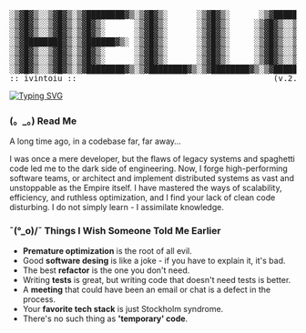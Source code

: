 <pre>
░▒▓█▓▒░░▒▓█▓▒░▒▓████████▓▒░▒▓█▓▒░      ░▒▓█▓▒░      ░▒▓██████▓▒░  
░▒▓█▓▒░░▒▓█▓▒░▒▓█▓▒░      ░▒▓█▓▒░      ░▒▓█▓▒░     ░▒▓█▓▒░░▒▓█▓▒░ 
░▒▓█▓▒░░▒▓█▓▒░▒▓█▓▒░      ░▒▓█▓▒░      ░▒▓█▓▒░     ░▒▓█▓▒░░▒▓█▓▒░ 
░▒▓████████▓▒░▒▓██████▓▒░ ░▒▓█▓▒░      ░▒▓█▓▒░     ░▒▓█▓▒░░▒▓█▓▒░ 
░▒▓█▓▒░░▒▓█▓▒░▒▓█▓▒░      ░▒▓█▓▒░      ░▒▓█▓▒░     ░▒▓█▓▒░░▒▓█▓▒░ 
░▒▓█▓▒░░▒▓█▓▒░▒▓█▓▒░      ░▒▓█▓▒░      ░▒▓█▓▒░     ░▒▓█▓▒░░▒▓█▓▒░ 
░▒▓█▓▒░░▒▓█▓▒░▒▓████████▓▒░▒▓████████▓▒░▒▓████████▓▒░▒▓██████▓▒░  
:: ivintoiu ::                                         (v.2.5.10)   
</pre>
[![Typing SVG](https://readme-typing-svg.demolab.com?font=Fira+Code&pause=1000&width=800&lines=%3E_+My+bugs+are+written+in+Java%2C+Python%2C+or+.NET%2FC%23)](https://git.io/typing-svg)
### (。_。) Read Me
A long time ago, in a codebase far, far away…

I was once a mere developer, but the flaws of legacy systems and spaghetti code led me to the dark side of engineering. Now, I forge high-performing software teams, or architect and implement distributed systems as vast and unstoppable as the Empire itself.
I have mastered the ways of scalability, efficiency, and ruthless optimization, and I find your lack of clean code disturbing. I do not simply learn - I assimilate knowledge.

### ¯\(°_o)/¯ Things I Wish Someone Told Me Earlier
- **Premature optimization** is the root of all evil.
- Good **software desing** is like a joke - if you have to explain it, it's bad.
- The best **refactor** is the one you don't need.
- Writing **tests** is great, but writing code that doesn't need tests is better.
- A **meeting** that could have been an email or chat is a defect in the process.
- Your **favorite tech stack** is just Stockholm syndrome.
- There's no such thing as **'temporary' code**.

